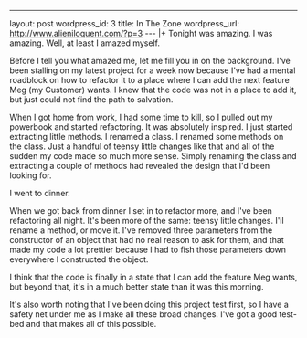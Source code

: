 --- 
layout: post
wordpress_id: 3
title: In The Zone
wordpress_url: http://www.alieniloquent.com/?p=3
--- |+
Tonight was amazing. I was amazing. Well, at least I amazed myself.

Before I tell you what amazed me, let me fill you in on the background. I've
been stalling on my latest project for a week now because I've had a mental
roadblock on how to refactor it to a place where I can add the next feature
Meg (my Customer) wants. I knew that the code was not in a place to add it,
but just could not find the path to salvation.

When I got home from work, I had some time to kill, so I pulled out my
powerbook and started refactoring. It was absolutely inspired. I just started
extracting little methods. I renamed a class. I renamed some methods on the
class. Just a handful of teensy little changes like that and all of the sudden
my code made so much more sense. Simply renaming the class and extracting a
couple of methods had revealed the design that I'd been looking for.

I went to dinner.

When we got back from dinner I set in to refactor more, and I've been
refactoring all night. It's been more of the same: teensy little changes. I'll
rename a method, or move it. I've removed three parameters from the
constructor of an object that had no real reason to ask for them, and that
made my code a lot prettier because I had to fish those parameters down
everywhere I constructed the object.

I think that the code is finally in a state that I can add the feature Meg
wants, but beyond that, it's in a much better state than it was this morning.

It's also worth noting that I've been doing this project test first, so I have
a safety net under me as I make all these broad changes. I've got a good test-
bed and that makes all of this possible.

